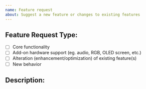 ```yaml
---
name: Feature request
about: Suggest a new feature or changes to existing features 
---
```

<!--- Provide a general summary of the changes you want in the title above. -->

<!--- This template is entirely optional and can be removed, but is here to help both you and us. -->
<!--- Anything on lines wrapped in comments like these will not show up in the final text. -->

## Feature Request Type:

- [ ] Core functionality
- [ ] Add-on hardware support (eg. audio, RGB, OLED screen, etc.)
- [ ] Alteration (enhancement/optimization) of existing feature(s)
- [ ] New behavior

## Description:

<!-- A few sentences describing what it is that you'd like to see in QMK. Additional information (such as links to spec sheets, licensing info, other related issues or PRs, etc) would be helpful. -->
